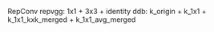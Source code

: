 RepConv
repvgg: 1x1 + 3x3 + identity
ddb:    k_origin + k_1x1 + k_1x1_kxk_merged + k_1x1_avg_merged
